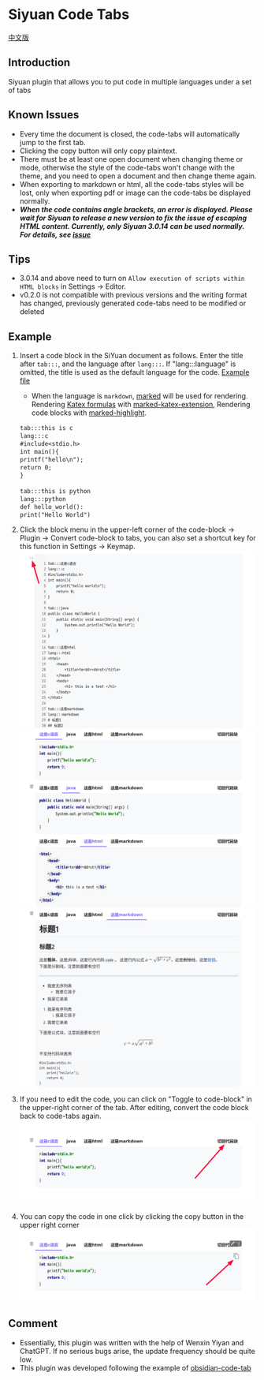 
# Siyuan Code Tabs

[中文版](./README_zh_CN.md)
## Introduction
Siyuan plugin that allows you to put code in multiple languages under a set of tabs

## Known Issues
- Every time the document is closed, the code-tabs will automatically jump to the first tab.
- Clicking the copy button will only copy plaintext.
- There must be at least one open document when changing theme or mode, otherwise the style of the code-tabs won't change with the theme, and you need to open a document and then change theme again.
- When exporting to markdown or html, all the code-tabs styles will be lost, only when exporting pdf or image can the code-tabs be displayed normally.  
- ***When the code contains angle brackets, an error is displayed. Please wait for Siyuan to release a new version to fix the issue of escaping HTML content. Currently, only Siyuan 3.0.14 can be used normally. For details, see [issue](https://github.com/siyuan-note/siyuan/issues/11499)***

## Tips
- 3.0.14 and above need to turn on `Allow execution of scripts within HTML blocks` in Settings -> Editor.
- v0.2.0 is not compatible with previous versions and the writing format has changed, previously generated code-tabs need to be modified or deleted

## Example
1. Insert a code block in the SiYuan document as follows. Enter the title after `tab:::`, and the language after `lang:::`. If "lang:::language" is omitted, the title is used as the default language for the code. [Example file](./asset/example.md)
   - When the language is `markdown`, [marked](https://github.com/markedjs/marked) will be used for rendering. Rendering [Katex formulas](https://katex.org) with [marked-katex-extension](https://github.com/UziTech/marked-katex-extension), Rendering code blocks with [marked-highlight](https://github.com/markedjs/marked-highlight).
   ```
   tab:::this is c
   lang:::c
   #include<stdio.h>
   int main(){
   printf("hello\n");
   return 0;
   }
   
   tab:::this is python
   lang:::python
   def hello_world():
   print("Hello World")
   ```

2. Click the block menu in the upper-left corner of the code-block -> Plugin -> Convert code-block to tabs, you can also set a shortcut key for this function in Settings -> Keymap.
   ![fig2-1](./asset/2-1.png)
   ![fig2-2](./asset/2-2.png)
   ![fig2-3](./asset/2-3.png)

3. If you need to edit the code, you can click on "Toggle to code-block" in the upper-right corner of the tab. After editing, convert the code block back to code-tabs again.
   ![fig3](./asset/3.png)
4. You can copy the code in one click by clicking the copy button in the upper right corner  
   ![fig4](./asset/4.png)

## Comment
- Essentially, this plugin was written with the help of Wenxin Yiyan  and ChatGPT. If no serious bugs arise, the update frequency should be quite low.
- This plugin was developed following the example of [obsidian-code-tab](https://github.com/lazyloong/obsidian-code-tab)